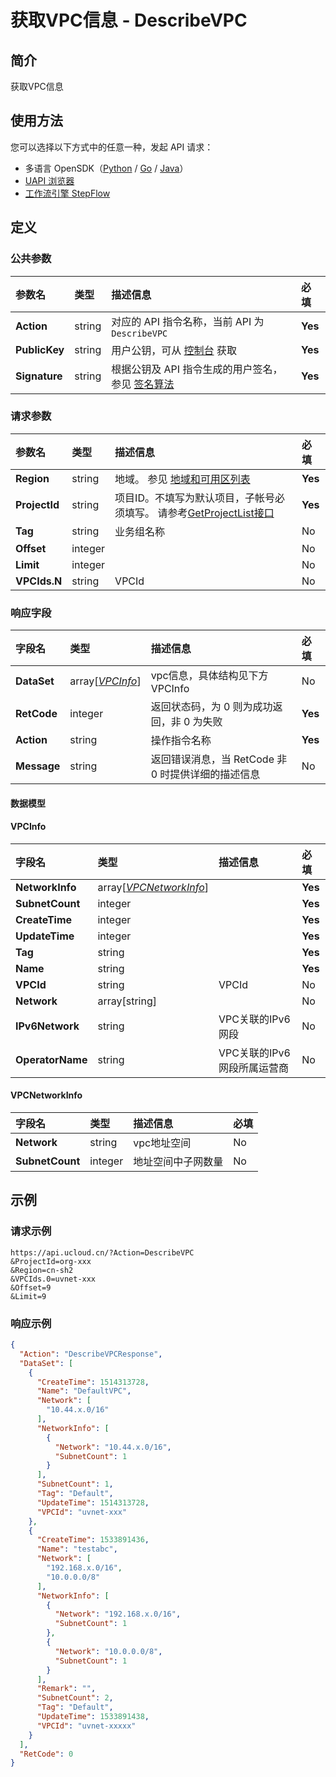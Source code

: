 # 获取VPC信息 - DescribeVPC

## 简介

获取VPC信息





## 使用方法

您可以选择以下方式中的任意一种，发起 API 请求：
- 多语言 OpenSDK（[Python](https://github.com/ucloud/ucloud-sdk-python3) / [Go](https://github.com/ucloud/ucloud-sdk-go) / [Java](https://github.com/ucloud/ucloud-sdk-java)）
- [UAPI 浏览器](https://console.ucloud.cn/uapi/detail?id=DescribeVPC)
- [工作流引擎 StepFlow](https://console.ucloud.cn/stepflow/manage/)

## 定义

### 公共参数

| 参数名 | 类型 | 描述信息 | 必填 |
|:---|:---|:---|:---|
| **Action**     | string  | 对应的 API 指令名称，当前 API 为 `DescribeVPC`                        | **Yes** |
| **PublicKey**  | string  | 用户公钥，可从 [控制台](https://console.ucloud.cn/uapi/apikey) 获取                                             | **Yes** |
| **Signature**  | string  | 根据公钥及 API 指令生成的用户签名，参见 [签名算法](api/summary/signature.md)  | **Yes** |

### 请求参数

| 参数名 | 类型 | 描述信息 | 必填 |
|:---|:---|:---|:---|
| **Region** | string | 地域。 参见 [地域和可用区列表](api/summary/regionlist) |**Yes**|
| **ProjectId** | string | 项目ID。不填写为默认项目，子帐号必须填写。 请参考[GetProjectList接口](api/summary/get_project_list) |**Yes**|
| **Tag** | string | 业务组名称 |No|
| **Offset** | integer |  |No|
| **Limit** | integer |  |No|
| **VPCIds.N** | string | VPCId |No|

### 响应字段

| 字段名 | 类型 | 描述信息 | 必填 |
|:---|:---|:---|:---|
| **DataSet** | array[[*VPCInfo*](#VPCInfo)] | vpc信息，具体结构见下方VPCInfo |No|
| **RetCode** | integer | 返回状态码，为 0 则为成功返回，非 0 为失败 |**Yes**|
| **Action** | string | 操作指令名称 |**Yes**|
| **Message** | string | 返回错误消息，当 RetCode 非 0 时提供详细的描述信息 |No|

#### 数据模型


#### VPCInfo

| 字段名 | 类型 | 描述信息 | 必填 |
|:---|:---|:---|:---|
| **NetworkInfo** | array[[*VPCNetworkInfo*](#VPCNetworkInfo)] |  |**Yes**|
| **SubnetCount** | integer |  |**Yes**|
| **CreateTime** | integer |  |**Yes**|
| **UpdateTime** | integer |  |**Yes**|
| **Tag** | string |  |**Yes**|
| **Name** | string |  |**Yes**|
| **VPCId** | string | VPCId |No|
| **Network** | array[string] |  |No|
| **IPv6Network** | string | VPC关联的IPv6网段 |No|
| **OperatorName** | string | VPC关联的IPv6网段所属运营商 |No|

#### VPCNetworkInfo

| 字段名 | 类型 | 描述信息 | 必填 |
|:---|:---|:---|:---|
| **Network** | string | vpc地址空间 |No|
| **SubnetCount** | integer | 地址空间中子网数量 |No|

## 示例

### 请求示例
    
```
https://api.ucloud.cn/?Action=DescribeVPC
&ProjectId=org-xxx
&Region=cn-sh2
&VPCIds.0=uvnet-xxx
&Offset=9
&Limit=9
```

### 响应示例
    
```json
{
  "Action": "DescribeVPCResponse",
  "DataSet": [
    {
      "CreateTime": 1514313728,
      "Name": "DefaultVPC",
      "Network": [
        "10.44.x.0/16"
      ],
      "NetworkInfo": [
        {
          "Network": "10.44.x.0/16",
          "SubnetCount": 1
        }
      ],
      "SubnetCount": 1,
      "Tag": "Default",
      "UpdateTime": 1514313728,
      "VPCId": "uvnet-xxx"
    },
    {
      "CreateTime": 1533891436,
      "Name": "testabc",
      "Network": [
        "192.168.x.0/16",
        "10.0.0.0/8"
      ],
      "NetworkInfo": [
        {
          "Network": "192.168.x.0/16",
          "SubnetCount": 1
        },
        {
          "Network": "10.0.0.0/8",
          "SubnetCount": 1
        }
      ],
      "Remark": "",
      "SubnetCount": 2,
      "Tag": "Default",
      "UpdateTime": 1533891438,
      "VPCId": "uvnet-xxxxx"
    }
  ],
  "RetCode": 0
}
```




